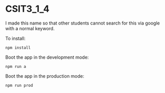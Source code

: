 # CSIT3_1_4

I made this name so that other students cannot search for this via google with a normal keyword.

To install:
````
npm install
````

Boot the app in the development mode:
````
npm run a
````

Boot the app in the production mode:
````
npm run prod
````
